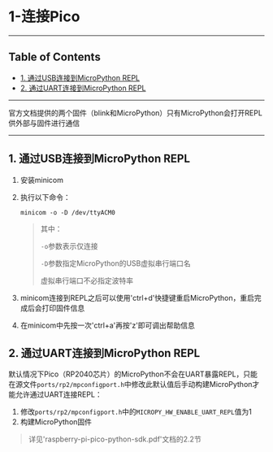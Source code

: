 # 1-连接Pico

<!-- File: 1-连接Pico.md -->
<!-- Author: YJ -->
<!-- Email: yj1516268@outlook.com -->
<!-- Created Time: 2021-06-10 11:36:30 -->

---

## Table of Contents

<!-- vim-markdown-toc GFM -->

* [1. 通过USB连接到MicroPython REPL](#1-通过usb连接到micropython-repl)
* [2. 通过UART连接到MicroPython REPL](#2-通过uart连接到micropython-repl)

<!-- vim-markdown-toc -->

---

官方文档提供的两个固件（blink和MicroPython）只有MicroPython会打开REPL供外部与固件进行通信

---

## 1. 通过USB连接到MicroPython REPL

1. 安装minicom

2. 执行以下命令：

    ```shell
    minicom -o -D /dev/ttyACM0
    ```

    > 其中：
    >
    > `-o`参数表示仅连接
    >
    > `-D`参数指定MicroPython的USB虚拟串行端口名
    >
    > 虚拟串行端口不必指定波特率

3. minicom连接到REPL之后可以使用'ctrl+d'快捷键重启MicroPython，重启完成后会打印固件信息

4. 在minicom中先按一次'ctrl+a'再按'z'即可调出帮助信息

## 2. 通过UART连接到MicroPython REPL

默认情况下Pico（RP2040芯片）的MicroPython不会在UART暴露REPL，只能在源文件`ports/rp2/mpconfigport.h`中修改此默认值后手动构建MicroPython才能允许通过UART连接REPL：

1. 修改`ports/rp2/mpconfigport.h`中的`MICROPY_HW_ENABLE_UART_REPL`值为1
2. 构建MicroPython固件

> 详见'raspberry-pi-pico-python-sdk.pdf'文档的2.2节
